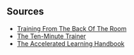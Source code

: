 ## Sources

- [Training From The Back Of The Room](https://fromthebackoftheroom.training/)
- [The Ten-Minute Trainer](https://www.amazon.com/Ten-Minute-Trainer-Teach-Quick-Stick/dp/0787974420/)
- [The Accelerated Learning Handbook](http://www.alcenter.com/products_handbook.php)